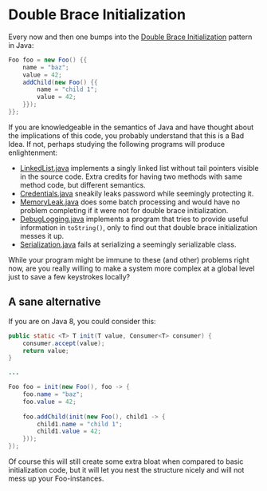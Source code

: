# Double Brace Initialization

Every now and then one bumps into the [Double Brace Initialization](http://c2.com/cgi/wiki?DoubleBraceInitialization)
pattern in Java:

```java
Foo foo = new Foo() {{
    name = "baz";
    value = 42;
    addChild(new Foo() {{
        name = "child 1";
        value = 42;
    }});
}};
```

If you are knowledgeable in the semantics of Java and have thought about the implications of this code, you
probably understand that this is a Bad Idea. If not, perhaps studying the following programs will produce
enlightenment:

  - [LinkedList.java](src/doublebraceinit/LinkedList.java) implements a singly linked list without tail pointers
    visible in the source code. Extra credits for having two methods with same method code, but different semantics.
  - [Credentials.java](src/doublebraceinit/Credentials.java) sneakily leaks password while seemingly protecting it.
  - [MemoryLeak.java](src/doublebraceinit/MemoryLeak.java) does some batch processing and would have no problem
    completing if it were not for double brace initialization.
  - [DebugLogging.java](src/doublebraceinit/DebugLogging.java) implements a program that tries to provide useful
    information in `toString()`, only to find out that double brace initialization messes it up.
  - [Serialization.java](src/doublebraceinit/Serialization.java) fails at serializing a seemingly serializable class.

While your program might be immune to these (and other) problems right now, are you really willing to make a system
more complex at a global level just to save a few keystrokes locally?

## A sane alternative

If you are on Java 8, you could consider this:

```java
public static <T> T init(T value, Consumer<T> consumer) {
    consumer.accept(value);
    return value;
}

...

Foo foo = init(new Foo(), foo -> {
    foo.name = "baz";
    foo.value = 42;
    
    foo.addChild(init(new Foo(), child1 -> {
        child1.name = "child 1";
        child1.value = 42;
    }));
});
```

Of course this will still create some extra bloat when compared to basic initialization code, but it will
let you nest the structure nicely and will not mess up your Foo-instances.
